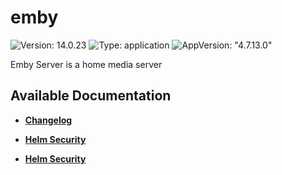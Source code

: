 # emby

![Version: 14.0.23](https://img.shields.io/badge/Version-14.0.23-informational?style=flat-square) ![Type: application](https://img.shields.io/badge/Type-application-informational?style=flat-square) ![AppVersion: "4.7.13.0"](https://img.shields.io/badge/AppVersion-"4.7.13.0"-informational?style=flat-square)

Emby Server is a home media server

## Available Documentation

- [**Changelog**](CHANGELOG)

- [**Helm Security**](container-security)

- [**Helm Security**](helm-security)

